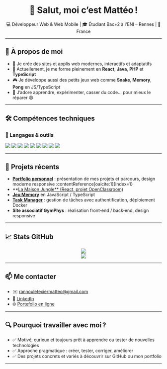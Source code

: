 <h1 align="center">👋 Salut, moi c’est Mattéo !</h1>

<p align="center">
  💻 Développeur Web & Web Mobile | 🎓 Étudiant Bac+2 à l'ENI – Rennes | 📍 France
</p>

---

## 🧠 À propos de moi

- 🔭 Je crée des sites et applis web modernes, interactifs et adaptatifs
- 🌱 Actuellement, je me forme pleinement en **React**, **Java**, **PHP** et **TypeScript**
- 🎮 Je développe aussi des petits jeux web comme **Snake**, **Memory**, **Pong** en JS/TypeScript
- 🧩 J’adore apprendre, expérimenter, casser du code… pour mieux le réparer 😄

---

## 🛠️ Compétences techniques

### 🔧 Langages & outils

<p>
  <!-- garde tes badges actuels, ils sont très parlants -->
  <img src="https://img.shields.io/badge/HTML5-E34F26?style=flat&logo=html5&logoColor=white" />
  <img src="https://img.shields.io/badge/CSS3-1572B6?style=flat&logo=css3&logoColor=white" />
  <img src="https://img.shields.io/badge/JavaScript-F7DF1E?style=flat&logo=javascript&logoColor=black" />
  <img src="https://img.shields.io/badge/TypeScript-3178C6?style=flat&logo=typescript&logoColor=white" />
  <img src="https://img.shields.io/badge/PHP-777BB4?style=flat&logo=php&logoColor=white" />
  <img src="https://img.shields.io/badge/MySQL-4479A1?style=flat&logo=mysql&logoColor=white" />
  <img src="https://img.shields.io/badge/React-61DAFB?style=flat&logo=react&logoColor=black" />
  <img src="https://img.shields.io/badge/Bootstrap-7952B3?style=flat&logo=bootstrap&logoColor=white" />
  <img src="https://img.shields.io/badge/Java-ED8B00?style=flat&logo=java&logoColor=white" />
</p>

---

## 🚀 Projets récents

- **[Portfolio personnel](https://matteo-rlt.fr)** : présentation de mes projets et parcours, design moderne responsive :contentReference[oaicite:1]{index=1}  
- **[La Maison Jungle** (React, projet OpenClassroom)](https://github.com/matteorlt/la-maison-jungle)  
- **[Jeu Memory](https://github.com/matteorlt/memory-game)** en JavaScript / TypeScript  
- **[Task Manager](https://github.com/matteorlt/Task-Manager)** : gestion de tâches avec authentification, déploiement Docker  
- **Site associatif GymPhys** : réalisation front‑end / back‑end, design responsive

---

## 📈 Stats GitHub

<p align="center">
  <img src="https://github-readme-stats.vercel.app/api/top-langs/?username=matteorlt&layout=compact&theme=tokyonight" />
  <br />
  <img src="https://github-readme-activity-graph.vercel.app/graph?username=matteorlt&theme=tokyo-night" />
</p>

---

## 📫 Me contacter

- ✉️ rannouletexiermatteo@gmail.com  
- 💼 [LinkedIn](https://www.linkedin.com/in/matteo-rlt)  
- 🌐 [Portefolio en ligne](https://matteo-rlt.fr)  

---

## 🔍 Pourquoi travailler avec moi ?

- ✅ Motivé, curieux et toujours prêt à apprendre ou tester de nouvelles technologies  
- ✅ Approche pragmatique : créer, tester, corriger, améliorer  
- ✅ Des projets concrets et variés à découvrir sur GitHub ou mon portfolio

---
